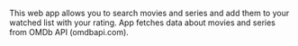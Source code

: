 This web app allows you to search movies and series and add them to your watched list with your rating. App fetches data about movies and series from OMDb API (omdbapi.com).
